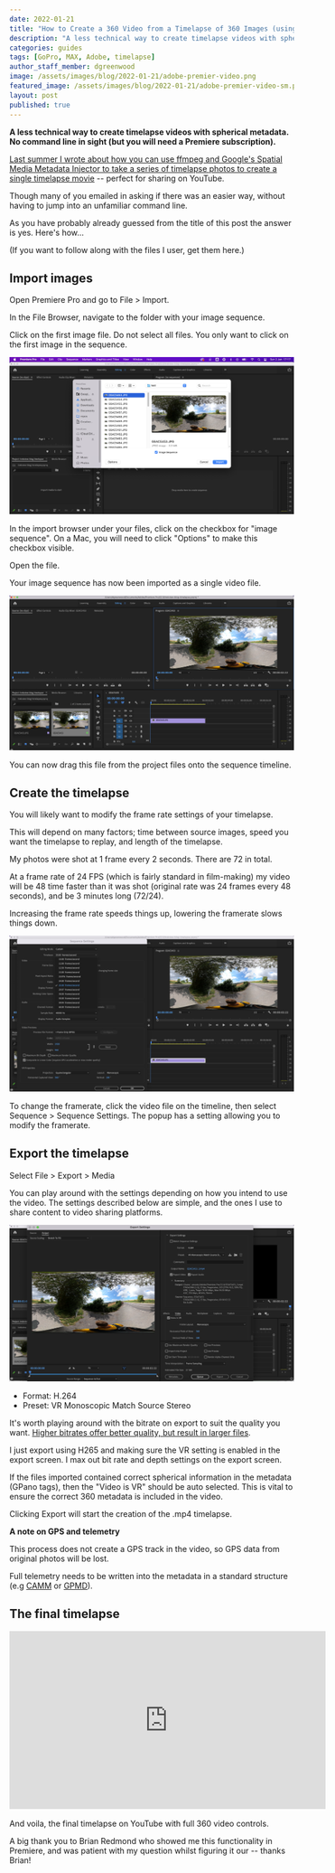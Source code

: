 ```yaml
---
date: 2022-01-21
title: "How to Create a 360 Video from a Timelapse of 360 Images (using Adobe Premiere Pro)"
description: "A less technical way to create timelapse videos with spherical metadata. No command line in sight (but you will need a Premiere subscription)."
categories: guides
tags: [GoPro, MAX, Adobe, timelapse]
author_staff_member: dgreenwood
image: /assets/images/blog/2022-01-21/adobe-premier-video.png
featured_image: /assets/images/blog/2022-01-21/adobe-premier-video-sm.png
layout: post
published: true
---
```


**A less technical way to create timelapse videos with spherical metadata. No command line in sight (but you will need a Premiere subscription).**

[Last summer I wrote about how you can use ffmpeg and Google's Spatial Media Metadata Injector to take a series of timelapse photos to create a single timelapse movie](/blog/2021/turn-360-photos-into-360-video) -- perfect for sharing on YouTube.

Though many of you emailed in asking if there was an easier way, without having to jump into an unfamiliar command line.

As you have probably already guessed from the title of this post the answer is yes. Here's how...

(If you want to follow along with the files I user, get them here.)

## Import images

Open Premiere Pro and go to File > Import.

In the File Browser, navigate to the folder with your image sequence.

Click on the first image file. Do not select all files. You only want to click on the first image in the sequence.

<img class="img-fluid" src="/assets/images/blog/2022-01-21/adobe-premiere-import-files.png" alt="Import 360 photos" title="Import 360 photos" />

In the import browser under your files, click on the checkbox for "image sequence". On a Mac, you will need to click "Options" to make this checkbox visible.

Open the file.

Your image sequence has now been imported as a single video file.

<img class="img-fluid" src="/assets/images/blog/2022-01-21/adobe-premier-video.png" alt="Imported timelapse video" title="Imported timelapse video" />

You can now drag this file from the project files onto the sequence timeline.

## Create the timelapse

You will likely want to modify the frame rate settings of your timelapse.

This will depend on many factors; time between source images, speed you want the timelapse to replay, and length of the timelapse.

My photos were shot at 1 frame every 2 seconds. There are 72 in total.

At a frame rate of 24 FPS (which is fairly standard in film-making) my video will be 48 time faster than it was shot (original rate was 24 frames every 48 seconds), and be 3 minutes long (72/24).

Increasing the frame rate speeds things up, lowering the framerate slows things down.

<img class="img-fluid" src="/assets/images/blog/2022-01-21/adobe-premiere-change-framerate.png" alt="Change framerate" title="Change framerate" />

To change the framerate, click the video file on the timeline, then select Sequence > Sequence Settings. The popup has a setting allowing you to modify the framerate.

## Export the timelapse

Select File > Export > Media

You can play around with the settings depending on how you intend to use the video. The settings described below are simple, and the ones I use to share content to video sharing platforms.

<img class="img-fluid" src="/assets/images/blog/2022-01-21/adobe-premiere-export-vr-timelapse.png" alt="Export settings" title="Export settings" />

* Format: H.264
* Preset: VR Monoscopic Match Source Stereo

It's worth playing around with the bitrate on export to suit the quality you want. [Higher bitrates offer better quality, but result in larger files](/blog/2020/fps-bitrate-compression-360-virtual-tours).


I just export using H265 and making sure the VR setting is enabled in the export screen. I max out bit rate and depth settings on the export screen.

If the files imported contained correct spherical information in the metadata (GPano tags), then the "Video is VR" should be auto selected. This is vital to ensure the correct 360 metadata is included in the video.




Clicking Export will start the creation of the .mp4 timelapse.

**A note on GPS and telemetry**

This process does not create a GPS track in the video, so GPS data from original photos will be lost.

Full telemetry needs to be written into the metadata in a standard structure (e.g [CAMM](https://developers.google.com/streetview/publish/camm-spec) or [GPMD](https://github.com/gopro/gpmf-parser)).

## The final timelapse

<iframe width="560" height="315" src="https://www.youtube-nocookie.com/embed/B2wP6Jfdg1A" title="YouTube video player" frameborder="0" allow="accelerometer; autoplay; clipboard-write; encrypted-media; gyroscope; picture-in-picture" allowfullscreen></iframe>

And voila, the final timelapse on YouTube with full 360 video controls.

A big thank you to Brian Redmond who showed me this functionality in Premiere, and was patient with my question whilst figuring it our -- thanks Brian!